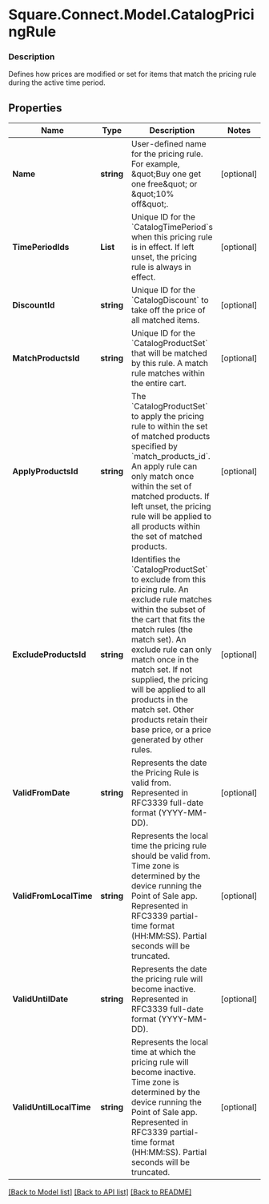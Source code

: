 # Square.Connect.Model.CatalogPricingRule

### Description

Defines how prices are modified or set for items that match the pricing rule during the active time period.

## Properties

Name | Type | Description | Notes
------------ | ------------- | ------------- | -------------
**Name** | **string** | User-defined name for the pricing rule. For example, \&quot;Buy one get one free\&quot; or \&quot;10% off\&quot;. | [optional] 
**TimePeriodIds** | **List<string>** | Unique ID for the &#x60;CatalogTimePeriod&#x60;s when this pricing rule is in effect. If left unset, the pricing rule is always in effect. | [optional] 
**DiscountId** | **string** | Unique ID for the &#x60;CatalogDiscount&#x60; to take off the price of all matched items. | [optional] 
**MatchProductsId** | **string** | Unique ID for the &#x60;CatalogProductSet&#x60; that will be matched by this rule. A match rule matches within the entire cart. | [optional] 
**ApplyProductsId** | **string** | The &#x60;CatalogProductSet&#x60; to apply the pricing rule to within the set of matched products specified by &#x60;match_products_id&#x60;. An apply rule can only match once within the set of matched products. If left unset, the pricing rule will be applied to all products within the set of matched products. | [optional] 
**ExcludeProductsId** | **string** | Identifies the &#x60;CatalogProductSet&#x60; to exclude from this pricing rule. An exclude rule matches within the subset of the cart that fits the match rules (the match set). An exclude rule can only match once in the match set. If not supplied, the pricing will be applied to all products in the match set. Other products retain their base price, or a price generated by other rules. | [optional] 
**ValidFromDate** | **string** | Represents the date the Pricing Rule is valid from. Represented in RFC3339 full-date format (YYYY-MM-DD). | [optional] 
**ValidFromLocalTime** | **string** | Represents the local time the pricing rule should be valid from. Time zone is determined by the device running the Point of Sale app.  Represented in RFC3339 partial-time format (HH:MM:SS). Partial seconds will be truncated. | [optional] 
**ValidUntilDate** | **string** | Represents the date the pricing rule will become inactive.  Represented in RFC3339 full-date format (YYYY-MM-DD). | [optional] 
**ValidUntilLocalTime** | **string** | Represents the local time at which the pricing rule will become inactive. Time zone is determined by the device running the Point of Sale app.  Represented in RFC3339 partial-time format (HH:MM:SS). Partial seconds will be truncated. | [optional] 



[[Back to Model list]](../README.md#documentation-for-models) [[Back to API list]](../README.md#documentation-for-api-endpoints) [[Back to README]](../README.md)

